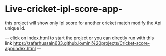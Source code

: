 # Live-cricket-ipl-score-app-
this project will show only Ipl score  for another cricket match modify the Api unique id.



-- click on index.html to start the project or you can directly run with this link https://zafarhussain633.github.io/mini%20projects/Cricket-score-app/index.html --
